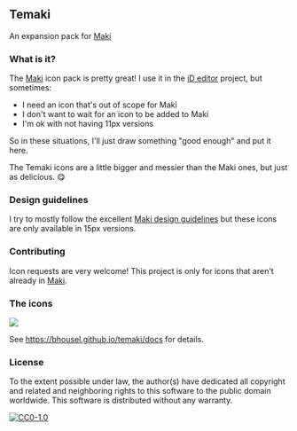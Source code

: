 
## Temaki

An expansion pack for [Maki](https://github.com/mapbox/maki)


### What is it?

The [Maki](https://github.com/mapbox/maki) icon pack is pretty great!  I use it in the [iD editor](https://github.com/openstreetmap/iD) project, but sometimes:

* I need an icon that's out of scope for Maki
* I don't want to wait for an icon to be added to Maki
* I'm ok with not having 11px versions

So in these situations, I'll just draw something "good enough" and put it here.

The Temaki icons are a little bigger and messier than the Maki ones, but just as delicious. :yum:


### Design guidelines

I try to mostly follow the excellent [Maki design guidelines](https://www.mapbox.com/maki-icons/guidelines/) but these icons are only available in 15px versions.


### Contributing

Icon requests are very welcome!  This project is only for icons that aren't already in [Maki](https://github.com/mapbox/maki).


### The icons

[![](https://rawgit.com/bhousel/temaki/master/dist/temaki-view.svg)](https://bhousel.github.io/temaki/docs)

See https://bhousel.github.io/temaki/docs for details.


### License
To the extent possible under law, the author(s) have dedicated all copyright and related and neighboring rights to this software to the public domain worldwide. This software is distributed without any warranty.

[![CC0-1.0](http://mirrors.creativecommons.org/presskit/buttons/88x31/svg/cc-zero.svg)](http://creativecommons.org/publicdomain/zero/1.0/)
